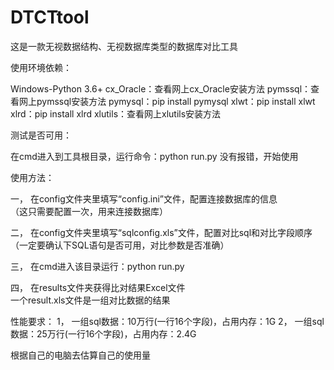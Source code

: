 # DTCTtool
这是一款无视数据结构、无视数据库类型的数据库对比工具

使用环境依赖：

Windows-Python 3.6+
cx_Oracle：查看网上cx_Oracle安装方法
pymssql：查看网上pymssql安装方法
pymysql：pip install pymysql
xlwt：pip install xlwt
xlrd：pip install xlrd
xlutils：查看网上xlutils安装方法


测试是否可用：

在cmd进入到工具根目录，运行命令：python run.py 没有报错，开始使用

使用方法：

一，	在config文件夹里填写“config.ini”文件，配置连接数据库的信息            
（这只需要配置一次，用来连接数据库）

 
二，	在config文件夹里填写“sqlconfig.xls”文件，配置对比sql和对比字段顺序    
（一定要确认下SQL语句是否可用，对比参数是否准确）

三，	在cmd进入该目录运行：python run.py

四，	在results文件夹获得比对结果Excel文件                                
一个result.xls文件是一组对比数据的结果

性能要求：
1，	一组sql数据：10万行(一行16个字段)，占用内存：1G
2，	一组sql数据：25万行(一行16个字段)，占用内存：2.4G

根据自己的电脑去估算自己的使用量
